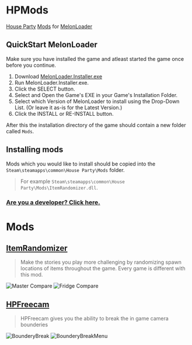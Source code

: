 # HPMods
[House Party](https://store.steampowered.com/app/611790/House_Party/) [Mods](https://www.nexusmods.com/houseparty/mods/) for [MelonLoader](https://melonwiki.xyz/#/)

## QuickStart MelonLoader

Make sure you have installed the game and atleast started the game once before you continue.

1. Download [MelonLoader.Installer.exe](https://github.com/HerpDerpinstine/MelonLoader/releases/latest/download/MelonLoader.Installer.exe)
2. Run MelonLoader.Installer.exe.
3. Click the SELECT button.
4. Select and Open the Game's EXE in your Game's Installation Folder.
5. Select which Version of MelonLoader to install using the Drop-Down List. (Or leave it as-is for the Latest Version.)
6. Click the INSTALL or RE-INSTALL button.

After this the installation directory of the game should contain a new folder called `Mods`.

## Installing mods
Mods which you would like to install should be copied into the `Steam\steamapps\common\House Party\Mods` folder.
> For example `Steam\steamapps\common\House Party\Mods\ItemRandomizer.dll`.

### [Are you a developer? Click here.](Devs.md)

# Mods

## [ItemRandomizer](ItemRandomizer/README.md)
> Make the stories you play more challenging by randomizing spawn locations of items throughout the game. Every game is different with this mod.

![Master Compare](ItemRandomizer/docs/assets/compare_1.png "Compare 1")
![Fridge Compare](ItemRandomizer/docs/assets/compare_2.png "Compare 2")

## [HPFreecam](https://github.com/CamelCaseName/HPFreecam/tree/master)
> HPFreecam gives you the ability to break the in game camera bounderies

![BounderyBreak](https://user-images.githubusercontent.com/48067449/163736555-1b04a25b-4682-440a-8182-cb1964ae4f51.png "Game Camere Boundery break")
![BounderyBreakMenu](https://user-images.githubusercontent.com/48067449/163736511-a13cad20-1213-4a7e-8c57-a289b1f9e7ca.png "Menu Camera Boundery Break")
